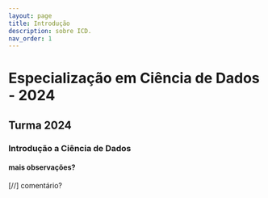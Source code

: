 ```yaml
---
layout: page
title: Introdução
description: sobre ICD.
nav_order: 1
---
```


# Especialização em Ciência de Dados - 2024

## Turma 2024

### Introdução a Ciência de Dados

#### mais observações?

[//] comentário?

[comment]: <> (e esse?!)
